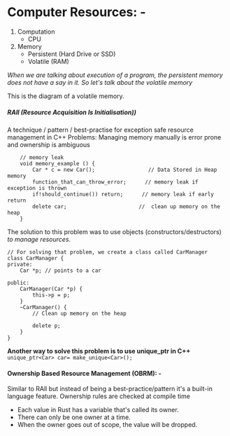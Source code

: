 # Computer Resources: - 
1. Computation 
	- CPU
2. Memory
	- Persistent (Hard Drive or SSD)
	- Volatile (RAM)

*When we are talking about execution of a program, the persistent memory does not have a say in it. So let's talk about the volatile memory*


This is the diagram of a volatile memory. 
##### RAII (**R**esource **A**cquisition **I**s **I**nitialisation))
A technique / pattern / best-practise for exception safe resource management in C++
Problems: Managing memory manually is error prone and ownership is ambiguous 

```
	// memory leak 
	void memory_example () {
		Car * c = new Car();                 // Data Stored in Heap memory 
		function_that_can_throw_error;      // memory leak if exception is thrown
		if!should_continue()) return;      // memory leak if early return 
		delete car;                       //  clean up memory on the heap
	}

```

The solution to this problem was to use objects (constructors/destructors) *to manage resources*.

```
// For solving that problem, we create a class called CarManager 
class CarManager {
private: 
	Car *p; // points to a car 

public: 
	CarManager(Car *p) {
		this->p = p;
	}
	~CarManager() {
		// Clean up memory on the heap 
		
		delete p;
	}
}
```

**Another way to solve this problem is to use unique_ptr in C++**
`unique_ptr<Car> car= make_unique<Car>();`

#### Ownership Based Resource Management (OBRM): - 
Similar to RAll but instead of being a best-practice/pattern it's a built-in language feature.
Ownership rules are checked at compile time

- Each value in Rust has a variable that's called its owner.
- There can only be one owner at a time.
- When the owner goes out of scope, the value will be dropped.